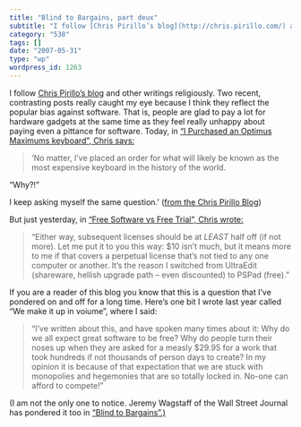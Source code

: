 ```yaml
---
title: "Blind to Bargains, part deux"
subtitle: "I follow [Chris Pirillo’s blog](http://chris.pirillo.com/) and other writings religiously. Two recen..."
category: "538"
tags: []
date: "2007-05-31"
type: "wp"
wordpress_id: 1263
---
```

I follow [Chris Pirillo’s blog](http://chris.pirillo.com/) and other writings religiously. Two recent, contrasting posts really caught my eye because I think they reflect the popular bias against software. That is, people are glad to pay a lot for hardware gadgets at the same time as they feel really unhappy about paying even a pittance for software. 
Today, in [“I Purchased an Optimus Maximums keyboard”, Chris says:](http://chris.pirillo.com/2007/05/31/i-purchased-an-optimus-maximus-keyboard/)

> ‘No matter, I’ve placed an order for what will likely be known as the most expensive keyboard in the history of the world.

“Why?!”

I keep asking myself the same question.’ ([from the Chris Pirillo Blog](http://chris.pirillo.com/2007/05/31/i-purchased-an-optimus-maximus-keyboard/))

But just yesterday, in [“Free Software vs Free Trial”, Chris wrote:](http://chris.pirillo.com/2007/05/30/free-software-vs-free-trial/)

> “Either way, subsequent licenses should be at *LEAST* half off (if not more). Let me put it to you this way: $10 isn’t much, but it means more to me if that covers a perpetual license that’s not tied to any one computer or another. It’s the reason I switched from UltraEdit (shareware, hellish upgrade path – even discounted) to PSPad (free).”

If you are a reader of this blog you know that this is a question that I’ve pondered on and off for a long time. Here’s one bit I wrote last year called “We make it up in voiume”, where I said:

> “I’ve written about this, and have spoken many times about it: Why do we all expect great software to be free? Why do people turn their noses up when they are asked for a measly $29.95 for a work that took hundreds if not thousands of person days to create? In my opinion it is because of that expectation that we are stuck with monopolies and hegemonies that are so totally locked in. No-one can afford to compete!”

(I am not the only one to notice. Jeremy Wagstaff of the Wall Street Journal has pondered it too in [“Blind to Bargains”.)](/2007/04/28/blind-to-bargains-jeremy-wagstaff/)